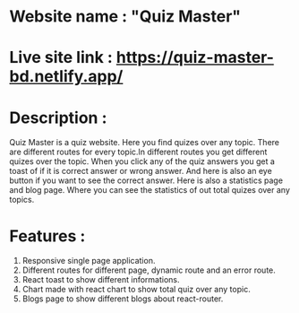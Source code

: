 # Website name : "Quiz Master"

# Live site link : https://quiz-master-bd.netlify.app/

# Description : 
Quiz Master is a quiz website. Here you find quizes over any topic. There are different routes for every topic.In different routes you get different quizes over the topic. When you click any of the quiz answers you get a toast of if it is correct answer or wrong answer. And here is also an eye button if you want to see the correct answer. Here is also a statistics page and blog page. Where you can see the statistics of out total quizes over any topics.

# Features :

1. Responsive single page application.
2. Different routes for different page, dynamic route and an error route.
3. React toast to show different informations.
4. Chart made with react chart to show total quiz over any topic.
5. Blogs page to show different blogs about react-router.
